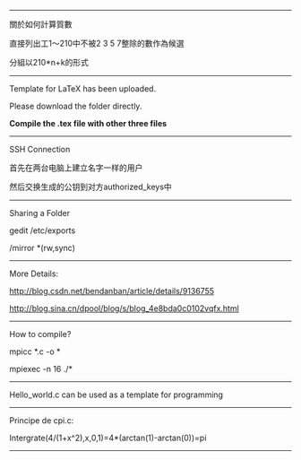 ------------------------------

關於如何計算質數

直接列出工1～210中不被2 3 5 7整除的數作為候選

分組以210*n+k的形式

-----------------------------

Template for LaTeX has been uploaded.

Please download the folder directly.

**Compile the .tex file with other three files**

------------------------------
SSH Connection

首先在两台电脑上建立名字一样的用户

然后交换生成的公钥到对方authorized_keys中

------------------------------

Sharing a Folder

gedit /etc/exports

/mirror *(rw,sync)

-------------------------------

More Details:

http://blog.csdn.net/bendanban/article/details/9136755

http://blog.sina.cn/dpool/blog/s/blog_4e8bda0c0102vqfx.html

-------------------------------
How to compile?

mpicc *.c -o *

mpiexec -n 16 ./*

------------------------------

Hello_world.c can be used as a template for programming

------------------------------

Principe de cpi.c:

Intergrate(4/(1+x^2),x,0,1)=4*(arctan(1)-arctan(0))=pi

------------------------------

